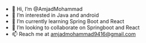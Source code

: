 - 👋 Hi, I’m @AmjadMohammad
- 👀 I’m interested in Java and android
- 🌱 I’m currently learning Spring Boot and React
- 💞️ I’m looking to collaborate on Springboot and React
- 📫 Reach me at amjadmohammad9416@gmail.com

<!---
amjad9416/amjad9416 is a ✨ special ✨ repository because its `README.md` (this file) appears on your GitHub profile.
You can click the Preview link to take a look at your changes.
--->
